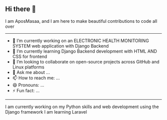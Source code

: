 ## Hi there 👋
I am AposMasaa, and I am here to make beautiful contributions to code all over
***
- 🔭 I’m currently working on an ELECTRONIC HEALTH MONITORING SYSTEM web application with Django Backend
- 🌱 I’m currently learning Django Backend development with HTML AND CSS for frontend
- 👯 I’m looking to collaborate on open-source projects across GitHub and Linux platforms
- 💬 Ask me about ...
- 📫 How to reach me: ...
- 😄 Pronouns: ...
- ⚡ Fun fact: ...
***
I am currently working on my Python skills and web development using the Django framework 
I am learning Laravel
